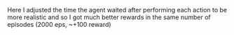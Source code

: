 Here I adjusted the time the agent waited after performing each action to be more realistic
and so I got much better rewards in the same number of episodes (2000 eps, ~+100 reward)